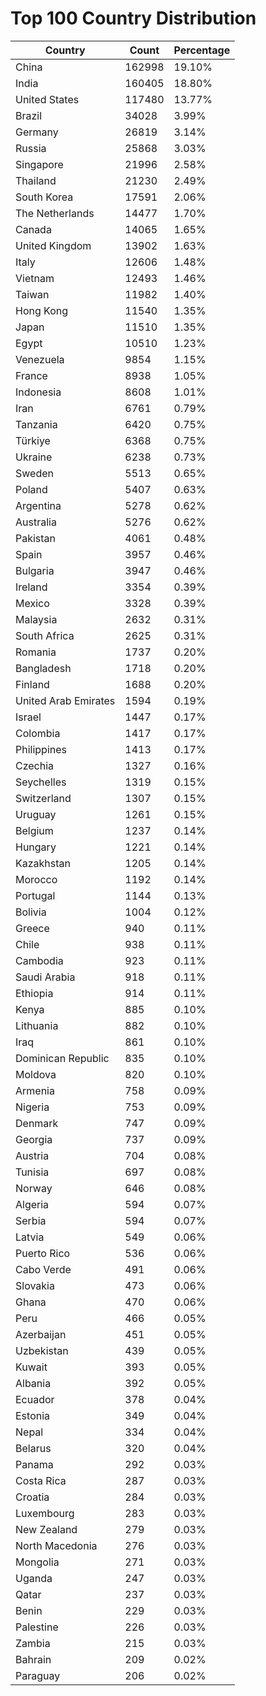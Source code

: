 # Top 100 Country Distribution
| Country | Count | Percentage |
|----|----|----|
| China | 162998 | 19.10% |
| India | 160405 | 18.80% |
| United States | 117480 | 13.77% |
| Brazil | 34028 | 3.99% |
| Germany | 26819 | 3.14% |
| Russia | 25868 | 3.03% |
| Singapore | 21996 | 2.58% |
| Thailand | 21230 | 2.49% |
| South Korea | 17591 | 2.06% |
| The Netherlands | 14477 | 1.70% |
| Canada | 14065 | 1.65% |
| United Kingdom | 13902 | 1.63% |
| Italy | 12606 | 1.48% |
| Vietnam | 12493 | 1.46% |
| Taiwan | 11982 | 1.40% |
| Hong Kong | 11540 | 1.35% |
| Japan | 11510 | 1.35% |
| Egypt | 10510 | 1.23% |
| Venezuela | 9854 | 1.15% |
| France | 8938 | 1.05% |
| Indonesia | 8608 | 1.01% |
| Iran | 6761 | 0.79% |
| Tanzania | 6420 | 0.75% |
| Türkiye | 6368 | 0.75% |
| Ukraine | 6238 | 0.73% |
| Sweden | 5513 | 0.65% |
| Poland | 5407 | 0.63% |
| Argentina | 5278 | 0.62% |
| Australia | 5276 | 0.62% |
| Pakistan | 4061 | 0.48% |
| Spain | 3957 | 0.46% |
| Bulgaria | 3947 | 0.46% |
| Ireland | 3354 | 0.39% |
| Mexico | 3328 | 0.39% |
| Malaysia | 2632 | 0.31% |
| South Africa | 2625 | 0.31% |
| Romania | 1737 | 0.20% |
| Bangladesh | 1718 | 0.20% |
| Finland | 1688 | 0.20% |
| United Arab Emirates | 1594 | 0.19% |
| Israel | 1447 | 0.17% |
| Colombia | 1417 | 0.17% |
| Philippines | 1413 | 0.17% |
| Czechia | 1327 | 0.16% |
| Seychelles | 1319 | 0.15% |
| Switzerland | 1307 | 0.15% |
| Uruguay | 1261 | 0.15% |
| Belgium | 1237 | 0.14% |
| Hungary | 1221 | 0.14% |
| Kazakhstan | 1205 | 0.14% |
| Morocco | 1192 | 0.14% |
| Portugal | 1144 | 0.13% |
| Bolivia | 1004 | 0.12% |
| Greece | 940 | 0.11% |
| Chile | 938 | 0.11% |
| Cambodia | 923 | 0.11% |
| Saudi Arabia | 918 | 0.11% |
| Ethiopia | 914 | 0.11% |
| Kenya | 885 | 0.10% |
| Lithuania | 882 | 0.10% |
| Iraq | 861 | 0.10% |
| Dominican Republic | 835 | 0.10% |
| Moldova | 820 | 0.10% |
| Armenia | 758 | 0.09% |
| Nigeria | 753 | 0.09% |
| Denmark | 747 | 0.09% |
| Georgia | 737 | 0.09% |
| Austria | 704 | 0.08% |
| Tunisia | 697 | 0.08% |
| Norway | 646 | 0.08% |
| Algeria | 594 | 0.07% |
| Serbia | 594 | 0.07% |
| Latvia | 549 | 0.06% |
| Puerto Rico | 536 | 0.06% |
| Cabo Verde | 491 | 0.06% |
| Slovakia | 473 | 0.06% |
| Ghana | 470 | 0.06% |
| Peru | 466 | 0.05% |
| Azerbaijan | 451 | 0.05% |
| Uzbekistan | 439 | 0.05% |
| Kuwait | 393 | 0.05% |
| Albania | 392 | 0.05% |
| Ecuador | 378 | 0.04% |
| Estonia | 349 | 0.04% |
| Nepal | 334 | 0.04% |
| Belarus | 320 | 0.04% |
| Panama | 292 | 0.03% |
| Costa Rica | 287 | 0.03% |
| Croatia | 284 | 0.03% |
| Luxembourg | 283 | 0.03% |
| New Zealand | 279 | 0.03% |
| North Macedonia | 276 | 0.03% |
| Mongolia | 271 | 0.03% |
| Uganda | 247 | 0.03% |
| Qatar | 237 | 0.03% |
| Benin | 229 | 0.03% |
| Palestine | 226 | 0.03% |
| Zambia | 215 | 0.03% |
| Bahrain | 209 | 0.02% |
| Paraguay | 206 | 0.02% |
